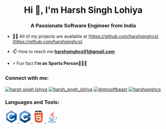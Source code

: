 <h1 align="center">Hi 👋, I'm Harsh Singh Lohiya</h1>
<h3 align="center">A Passionate Software Engineer from India</h3>

- 👨‍💻 All of my projects are available at [https://github.com/harshsinghcs](https://github.com/harshsinghcs)

- 📫 How to reach me **harshsinghcs01@gmail.com**

- ⚡ Fun fact **I'm an Sports Person🥋🤸‍♂️**

<h3 align="left">Connect with me:</h3>
<p align="left">
<a href="https://linkedin.com/in/harsh singh lohiya" target="blank"><img align="center" src="https://raw.githubusercontent.com/rahuldkjain/github-profile-readme-generator/master/src/images/icons/Social/linked-in-alt.svg" alt="harsh singh lohiya" height="30" width="40" /></a>
<a href="https://instagram.com/harsh_singh_lohiya" target="blank"><img align="center" src="https://raw.githubusercontent.com/rahuldkjain/github-profile-readme-generator/master/src/images/icons/Social/instagram.svg" alt="harsh_singh_lohiya" height="30" width="40" /></a>
<a href="https://www.youtube.com/c/@mrsoftbeast" target="blank"><img align="center" src="https://raw.githubusercontent.com/rahuldkjain/github-profile-readme-generator/master/src/images/icons/Social/youtube.svg" alt="@mrsoftbeast" height="30" width="40" /></a>
<a href="https://www.leetcode.com/harshsinghcs" target="blank"><img align="center" src="https://raw.githubusercontent.com/rahuldkjain/github-profile-readme-generator/master/src/images/icons/Social/leet-code.svg" alt="harshsinghcs" height="30" width="40" /></a>
</p>

<h3 align="left">Languages and Tools:</h3>
<p align="left"> <a href="https://www.cprogramming.com/" target="_blank" rel="noreferrer"> <img src="https://raw.githubusercontent.com/devicons/devicon/master/icons/c/c-original.svg" alt="c" width="40" height="40"/> </a> <a href="https://www.w3schools.com/cpp/" target="_blank" rel="noreferrer"> <img src="https://raw.githubusercontent.com/devicons/devicon/master/icons/cplusplus/cplusplus-original.svg" alt="cplusplus" width="40" height="40"/> </a> <a href="https://www.w3.org/html/" target="_blank" rel="noreferrer"> <img src="https://raw.githubusercontent.com/devicons/devicon/master/icons/html5/html5-original-wordmark.svg" alt="html5" width="40" height="40"/> </a> <a href="https://www.java.com" target="_blank" rel="noreferrer"> <img src="https://raw.githubusercontent.com/devicons/devicon/master/icons/java/java-original.svg" alt="java" width="40" height="40"/> </a> </p>
